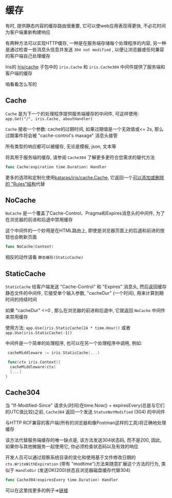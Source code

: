 # 缓存

有时, 提供静态内容的缓存路由很重要, 它可以使web应用表现得更快, 不必花时间为客户端重新构建响应

有两种方法可以实现HTTP缓存, 一种是在服务端存储每个处理程序的内容, 另一种是通过检查一些消息头信息并发送 `304 not modified` , 以便让浏览器或任何兼容的客户端自己处理缓存

Iris的 [Iris/cache](https://github.com/kataras/iris/tree/master/cache) 子包中的 `iris.Cache` 和 `iris.Cache304` 中间件提供了服务端和客户端的缓存

咱看看怎么写的

## Cache

`Cache` 是为下一个的处理程序提供服务端缓存的中间件, 可这样使用: `app.Get("/", iris.Cache, aboutHandler)`

`Cache` 接收一个参数: cache的过期时间, 如果过期值是一个无效值或<= 2s, 那么过期事件将会被 "cache-control's maxage" 消息头接管

所有类型的响应都可以被缓存, 无论是模板, json, 文本等

将其用于服务端的缓存, 请参阅 `Cache304` 了解更多更符合您需求的替代方法

```go
func Cache(expiration time.Duration) Handler
```

更多的选项和定制化使用[kataras/iris/cache.Cache](https://godoc.org/github.com/kataras/iris/cache#Cache), 它返回一个[可以添加或删除的 "Rules"结构](https://godoc.org/github.com/kataras/iris/cache/client#Handler)代替

## NoCache

`NoCache` 是一个覆盖了Cache-Control、Pragma和Expires消息头的中间件, 为了在浏览器的前进和后退中禁用缓存

这个中间件的一个妙用是在HTML路由上, 即使是浏览器页面上的后退和前进的按钮也会刷新页面

```go
func NoCache(Context)
```

相反的动作请看 `静态缓存(StaticCache)`

## StaticCache

`StaticCache` 给客户端发送 "Cache-Control" 和 "Expires" 消息头, 然后返回缓存静态文件的中间件, 它接受单个输入参数, "cacheDur" (一个时间), 用来计算到期时间的持续时间

如果 "cacheDur" <=0 , 那么在浏览器的前进和后退中, 它就返回 `NoCache` 中间件来禁用缓存

使用方法: `app.Use(iris.StaticCache(24 * time.Hour))` 或者 `app.Use(iris.StaticCache(-1))`

中间件是一个简单的处理程序, 也可以在另一个处理程序中调用, 例如:

```go
 cacheMiddleware := iris.StaticCache(...)

 func(ctx iris.Context){
  cacheMiddleware(ctx)
  [...]
}
```

## Cache304

当 "If-Modified-Since" 请求头(时间)在time.Now() + expiresEvery(总是与它们的UTC值比较)之前, `Cache304` 返回一个发送 `StatusNotModified` (304) 的中间件

与HTTP RCF兼容的客户端(所有的浏览器和像Postman这样的工具)将正确地处理缓存

该方法代替服务端缓存的唯一缺点是, 该方法发送304状态码, 而不是200, 因此, 如果你与其他微服务一起使用它, 你必须检查状态码以及有效的响应

开发人员可以通过观察系统目录的变化和使用基于文件修改日期的 `ctx.WriteWithExpiration` (带有 "modtime")方法来随意扩展这个方法的行为,  类似于 `HandleDir` (发送OK(200)状态且浏览器磁盘缓存代替304)

```go
func Cache304(expiresEvery time.Duration) Handler
```

可以在这里找更多的例子=>[链接](https://github.com/kataras/iris/tree/master/_examples/response-writer/cache)
